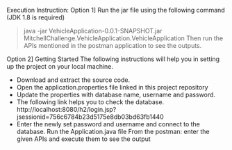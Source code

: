 Execution Instruction:
Option 1] Run the jar file using the following command (JDK 1.8 is required)
>java -jar VehicleApplication-0.0.1-SNAPSHOT.jar MitchellChallenge.VehicleApplication.VehicleApplication
Then run the APIs mentioned in the postman application to see the outputs.

Option 2] 
Getting Started
The following instructions will help you in setting up the project on your local machine.
* Download and extract the source code.
* Open the application.properties file linked in this project repository
* Update the properties with database name, username and password.
* The following link helps you to check the database.
http://localhost:8080/h2/login.jsp?jsessionid=756c6784b23d5175e8db03bd63fb1440
* Enter the newly set password and username and connect to the database.
Run the Application.java file
From the postman: enter the given APIs and execute them to see the output
